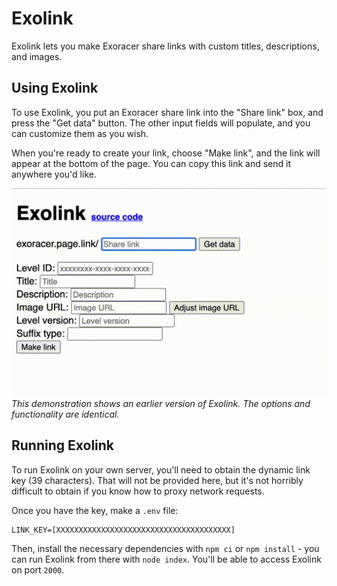 # Exolink
Exolink lets you make Exoracer share links with custom titles, descriptions, and images.

## Using Exolink
To use Exolink, you put an Exoracer share link into the "Share link" box, and press the "Get data" button. The other input fields will populate, and you can customize them as you wish.

When you're ready to create your link, choose "Make link", and the link will appear at the bottom of the page. You can copy this link and send it anywhere you'd like.

[![Exolink demonstration](./demonstration.gif)](#)
<i>This demonstration shows an earlier version of Exolink. The options and functionality are identical.</i>

## Running Exolink
To run Exolink on your own server, you'll need to obtain the dynamic link key (39 characters). That will not be provided here, but it's not horribly difficult to obtain if you know how to proxy network requests.

Once you have the key, make a `.env` file: 
```env
LINK_KEY=[XXXXXXXXXXXXXXXXXXXXXXXXXXXXXXXXXXXXXXX]
```

Then, install the necessary dependencies with `npm ci` or `npm install` - you can run Exolink from there with `node index`. You'll be able to access Exolink on port `2000`.